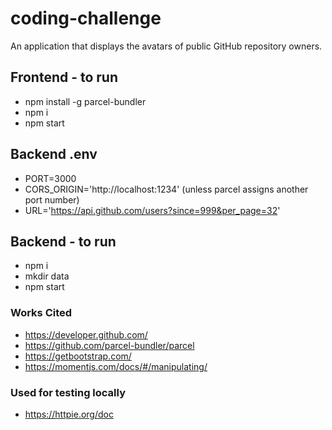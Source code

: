 # coding-challenge
An application that displays the avatars of public GitHub repository owners.

## Frontend - to run
- npm install -g parcel-bundler
- npm i
- npm start

## Backend .env
- PORT=3000
- CORS_ORIGIN='http://localhost:1234' (unless parcel assigns another port number)
- URL='https://api.github.com/users?since=999&per_page=32'

## Backend - to run
- npm i
- mkdir data
- npm start

### Works Cited 

- https://developer.github.com/
- https://github.com/parcel-bundler/parcel
- https://getbootstrap.com/
- https://momentjs.com/docs/#/manipulating/

### Used for testing locally
- https://httpie.org/doc
